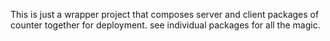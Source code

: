 
This is just a wrapper project that composes server and client packages of counter
together for deployment. see individual packages for all the magic.